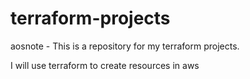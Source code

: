 # terraform-projects
aosnote - This is a repository for my terraform projects.

I will use terraform to create resources in aws
